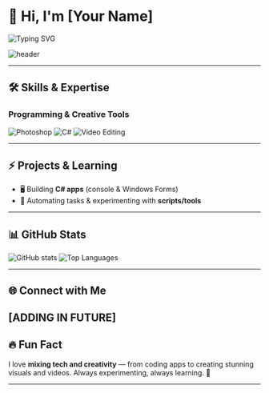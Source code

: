 # 👋 Hi, I'm [Your Name]  
![Typing SVG](https://readme-typing-svg.demolab.com?font=Fira+Code&weight=700&size=28&duration=2500&pause=500&color=00ff99&center=true&vCenter=true&lines=C%23+Developer;Photo+%26+Video+Editor;Tech+Enthusiast)  

![header](https://images.steamusercontent.com/ugc/954101135156565426/21D9841F8E03ED30D91A7720388E1E8D3A464FC0/?imw=512&imh=288&ima=fit&impolicy=Letterbox&imcolor=%23000000&letterbox=true)

---

## 🛠 Skills & Expertise

### Programming & Creative Tools

![Photoshop](https://img.shields.io/badge/Photoshop-75%25-00ff99?style=for-the-badge&logo=adobephotoshop&logoColor=white)
![C#](https://img.shields.io/badge/C%23-50%25-0077ff?style=for-the-badge&logo=c-sharp&logoColor=white)
![Video Editing](https://img.shields.io/badge/Video_Editing-75%25-ff9900?style=for-the-badge&logo=adobeaftereffects&logoColor=white)

---

## ⚡ Projects & Learning
- 🖥 Building **C# apps** (console & Windows Forms)  
- 🤖 Automating tasks & experimenting with **scripts/tools**  

---

## 📊 GitHub Stats

![GitHub stats](https://github-readme-stats.vercel.app/api?username=Dyorbester&show_icons=true&theme=radical&count_private=true)
![Top Languages](https://github-readme-stats.vercel.app/api/top-langs/?username=Dyorbester&layout=compact&theme=radical)

---

## 🌐 Connect with Me
[ADDING IN FUTURE]
---

## 🔥 Fun Fact
I love **mixing tech and creativity** — from coding apps to creating stunning visuals and videos. Always experimenting, always learning. 🚀

---

